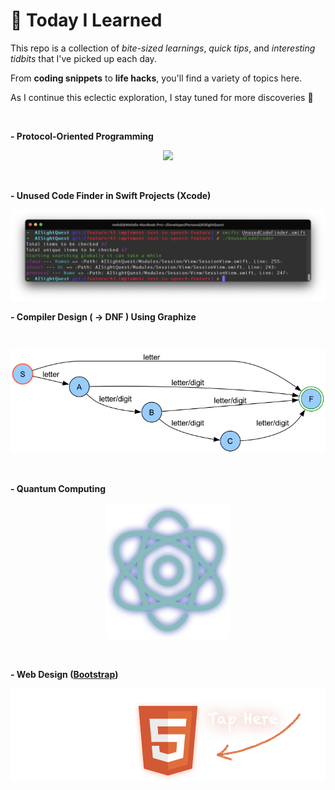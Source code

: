 # 📘 Today I Learned

This repo is a collection of *bite-sized learnings*, *quick tips*, and *interesting tidbits* that I've picked up each day. 

From **coding snippets** to **life hacks**, you'll find a variety of topics here.

As I continue this eclectic exploration, I stay tuned for more discoveries 🤯

&nbsp;&nbsp;

**- Protocol-Oriented Programming**

<p align="center"><img src="https://github.com/nsswifter/TodayILearned/blob/main/Swift/ProtocolOrientedProgramming/Protocol-Oriented%20Programming.playground/Pages/Introduction.xcplaygroundpage/Resources/Protocol-Oriented-Programming.png"/></p>

&nbsp;&nbsp;

**- Unused Code Finder in Swift Projects (Xcode)**

<p align="center"><img src="Swift/UnusedCodeFinder/UnusedCodeFinder.png"/></p>

**- Compiler Design ( -> DNF ) Using Graphize**

&nbsp;&nbsp;

<p align="center"><img src="CompilerDesign/University/HW1/hw1-task3-dfa.png"/></p>

&nbsp;&nbsp;


**- Quantum Computing**

<p align="center"><img src="QuantumComputing/qubit.png" width="200"/></p>

&nbsp;&nbsp;

**- Web Design ([Bootstrap](WebDesign/University/LuxoPSDE-MailTemplate/index.html))**

<p align="center"> <a href="https://nsswifter.github.io/TodayILearned"> <img src="WebDesign/University/LuxoPSDE-MailTemplate/images/html.png" height="150"/></a> </p>

